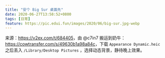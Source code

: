 ```yaml
---
title: "安个 Big Sur 桌面先"
date: 2020-06-27T13:58:52+0800
tags: [日常]
feature: https://pic.edui.fun/images/2020/06/big-sur.jpg-webp
---
```


来源：<https://v2ex.com/t/684405>，由 @c7in7 搬运到奶牛：<https://cowtransfer.com/s/49630b1a98a84c>，下载 `Appearance Dynamic.heic` 之后丢入 `/Library/Desktop Pictures` ，选择动态背景，静待晚上效果。